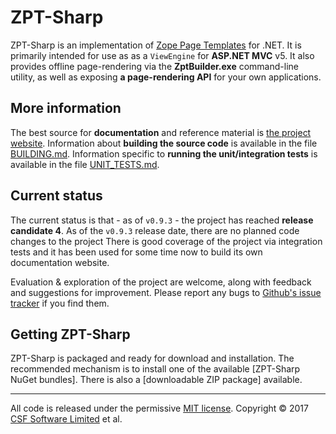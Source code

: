 # ZPT-Sharp
ZPT-Sharp is an implementation of [Zope Page Templates] for .NET.
It is primarily intended for use as as a `ViewEngine` for **ASP.NET MVC** v5.
It also provides offline page-rendering via the **ZptBuilder.exe** command-line utility, as well
as exposing **a page-rendering API** for your own applications.

[Zope Page Templates]: https://docs.zope.org/zope2/zope2book/ZPT.html

## More information
The best source for **documentation** and reference material is [the project website].
Information about **building the source code** is available in the file [BUILDING.md].
Information specific to **running the unit/integration tests** is available in the file [UNIT_TESTS.md].

[the project website]: http://csf-dev.github.io/ZPT-Sharp/
[BUILDING.md]: https://github.com/csf-dev/ZPT-Sharp/blob/master/BUILDING.md
[UNIT_TESTS.md]: https://github.com/csf-dev/ZPT-Sharp/blob/master/UNIT_TESTS.md

## Current status
The current status is that - as of `v0.9.3` - the project has reached **release candidate 4**.
As of the `v0.9.3` release date, there are no planned code changes to the project 
There is good coverage of the project via integration tests and it has been used for some time now to build its own documentation website.

Evaluation & exploration of the project are welcome, along with feedback and suggestions for improvement.
Please report any bugs to [Github's issue tracker] if you find them.

[Github's issue tracker]: https://github.com/csf-dev/ZPT-Sharp/issues

## Getting ZPT-Sharp
ZPT-Sharp is packaged and ready for download and installation.
The recommended mechanism is to install one of the available [ZPT-Sharp NuGet bundles].
There is also a [downloadable ZIP package] available.

[ZPT-Sharp NuGet packages]: http://csf-dev.github.io/ZPT-Sharp/nuget-packages.html
[downloadable Zip packages]: http://csf-dev.github.io/ZPT-Sharp/download.html

---

All code is released under the permissive [MIT license].
Copyright © 2017 [CSF Software Limited] et al.

[MIT license]: https://github.com/csf-dev/ZPT-Sharp/blob/master/LICENSE
[CSF Software Limited]: http://csf-dev.com/
